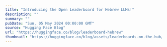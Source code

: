 ```yaml
---
title: "Introducing the Open Leaderboard for Hebrew LLMs!"
description: ""
summary: ""
pubDate: "Sun, 05 May 2024 00:00:00 GMT"
source: "Hugging Face Blog"
url: "https://huggingface.co/blog/leaderboard-hebrew"
thumbnail: "https://huggingface.co/blog/assets/leaderboards-on-the-hub/thumbnail_hebrew.png"
---
```


